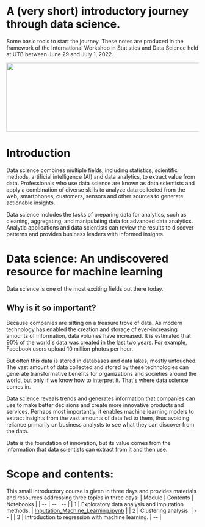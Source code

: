 # A (very short) introductory journey through data science.

Some basic tools to start the journey. These notes are produced in the framework of the International Workshop in Statistics and Data Science held at UTB between June 29 and July 1, 2022.

<p float="left">
  <img src="https://www.altimanalytics.es/wp-content/uploads/2021/06/banner-data-science-002-1024x341.jpg" width="1000" height=180 />
</p>

# Introduction
Data science combines multiple fields, including statistics, scientific methods, artificial intelligence (AI) and data analytics, to extract value from data. Professionals who use data science are known as data scientists and apply a combination of diverse skills to analyze data collected from the web, smartphones, customers, sensors and other sources to generate actionable insights.

Data science includes the tasks of preparing data for analytics, such as cleaning, aggregating, and manipulating data for advanced data analytics. Analytic applications and data scientists can review the results to discover patterns and provides business leaders with informed insights.

# Data science: An undiscovered resource for machine learning
Data science is one of the most exciting fields out there today. 

## Why is it so important?

Because companies are sitting on a treasure trove of data. As modern technology has enabled the creation and storage of ever-increasing amounts of information, data volumes have increased. It is estimated that 90% of the world's data was created in the last two years. For example, Facebook users upload 10 million photos per hour.

But often this data is stored in databases and data lakes, mostly untouched. The vast amount of data collected and stored by these technologies can generate transformative benefits for organizations and societies around the world, but only if we know how to interpret it. That's where data science comes in.

Data science reveals trends and generates information that companies can use to make better decisions and create more innovative products and services. Perhaps most importantly, it enables machine learning models to extract insights from the vast amounts of data fed to them, thus avoiding reliance primarily on business analysts to see what they can discover from the data.

Data is the foundation of innovation, but its value comes from the information that data scientists can extract from it and then use.

# Scope and contents:
This small introductory course is given in three days and provides materials and resources addressing three topics in three days:
| Module | Contents | Notebooks |
| -- | -- | -- |
| 1 | Exploratory data analysis and imputation methods. | [Inputation_Machine_Learning.ipynb](Notebooks/Inputation_Machine_Learning.ipynb) |
| 2 | Clustering analysis. | -- | 
| 3 | Introduction to regression with machine learning. | -- |

